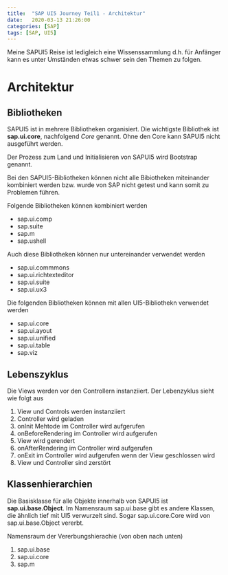 ```yaml
---
title:  "SAP UI5 Journey Teil1 - Architektur"
date:   2020-03-13 21:26:00
categories: [SAP]
tags: [SAP, UI5]
---
```



Meine SAPUI5 Reise ist ledigleich eine Wissenssammlung d.h. für Anfänger kann es unter Umständen etwas schwer sein den Themen zu folgen. 

# Architektur

## Bibliotheken  

SAPUI5 ist in mehrere Bibliotheken organisiert. Die wichtigste Bibliothek ist **sap.ui.core**, nachfolgend *Core* genannt. Ohne den Core kann SAPUI5 nicht ausgeführt werden.

Der Prozess zum Land und Initialisieren von SAPUI5 wird Bootstrap genannt. 

Bei den SAPUI5-Bibliotheken können nicht alle Bibiotheken miteinander kombiniert werden bzw. wurde von SAP nicht getest und kann somit zu Problemen führen.

Folgende Bibliotheken können kombiniert werden
* sap.ui.comp
* sap.suite
* sap.m
* sap.ushell

Auch diese Bibliotheken können nur untereinander verwendet werden
* sap.ui.commmons
* sap.ui.richtexteditor
* sap.ui.suite
* sap.ui.ux3


Die folgenden Bibliotheken können mit allen UI5-Bibliothekn verwendet werden
* sap.ui.core
* sap.ui.ayout
* sap.ui.unified
* sap.ui.table
* sap.viz


## Lebenszyklus

Die Views werden vor den Controllern instanziiert. Der Lebenzyklus sieht wie folgt aus

1. View und Controls werden instanziiert
2. Controller wird geladen
3. onInit Mehtode im Controller wird aufgerufen
4. onBeforeRendering im Controller wird aufgerufen
5. View wird gerendert
6. onAfterRendering im Controller wird aufgerufen
7. onExit im Controller wird aufgerufen wenn der View geschlossen wird
8. View und Controller sind zerstört


## Klassenhierarchien

Die Basisklasse für alle Objekte innerhalb von SAPUI5 ist **sap.ui.base.Object**. Im Namensraum sap.ui.base gibt es andere Klassen, die ähnlich tief mit UI5 verwurzelt sind. Sogar sap.ui.core.Core wird von sap.ui.base.Object vererbt.

Namensraum der Vererbungshierachie (von oben nach unten)

1. sap.ui.base
2. sap.ui.core
3. sap.m





